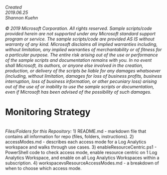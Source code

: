 <i>Created 
<br>2019.06.25 
<br>Shannon Kuehn 
<br>
<br>© 2019 Microsoft Corporation. 
All rights reserved. Sample scripts/code provided herein are not supported under any Microsoft standard support program or service. The sample scripts/code are provided AS IS without warranty of any kind. Microsoft disclaims all implied warranties including, without limitation, any implied warranties of merchantability or of fitness for a particular purpose. The entire risk arising out of the use or performance of the sample scripts and documentation remains with you. In no event shall Microsoft, its authors, or anyone else involved in the creation, production, or delivery of the scripts be liable for any damages whatsoever (including, without limitation, damages for loss of business profits, business interruption, loss of business information, or other pecuniary loss) arising out of the use of or inability to use the sample scripts or documentation, even if Microsoft has been advised of the possibility of such damages.</i>
<br>
# Monitoring Strategy
<br>
<i>Files/Folders for this Repository: </i>
1) README.md - markdown file that contains all information for repo (files, folders, instructions). 
2) accessModes.md - describes each access mode for a Log Analytics workspace and walks through use cases.
3) enableResourceCentric.ps1 - PowerShell code to check access mode, enable resource centric on 1 Log Analytics Workspace, and
enable on all Log Analytics Workspaces within a subscription.
4) workspacevsResourceAccessModes.md - a breakdown of when to choose which access mode.
